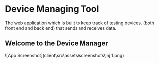 # Device Managing Tool

The web application which is built to keep track of testing devices. (both front end and back end) that sends and receives data.

## Welcome to the Device Manager

![App Screenshot](client\src\assets\screenshots\jnj 1.png)
